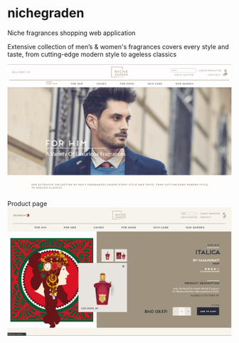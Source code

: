 # nichegraden
Niche fragrances shopping web application

Extensive collection of men’s & women's fragrances covers every style and taste, from cutting-edge modern style to ageless classics

<img src="https://github.com/gfxmoda/nichegraden/blob/main/nichegardenbh%20-%20screenshot.PNG">

Product page
<img src="https://github.com/gfxmoda/nichegraden/blob/main/nichegardenbh%20-%20screenshot%202.PNG">

